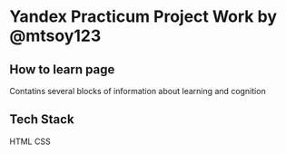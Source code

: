 # Yandex Practicum Project Work by @mtsoy123

## How to learn page
Contatins several blocks of information about learning and cognition

## Tech Stack
HTML
CSS
